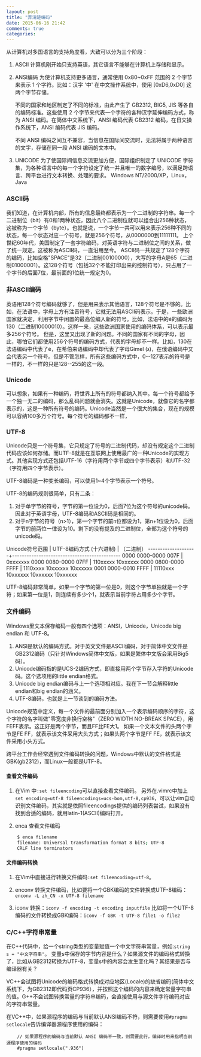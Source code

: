 ```yaml
---
layout: post
title: "弄清楚编码"
date: 2015-06-16 21:42
comments: true
categories: 
---
```


从计算机对多国语言的支持角度看，大致可以分为三个阶段：


1. ASCII  计算机刚开始只支持英语，其它语言不能够在计算机上存储和显示。
2. ANSI编码
	为使计算机支持更多语言，通常使用 0x80~0xFF 范围的 2 个字节来表示 1 个字符。比如：汉字 '中' 在中文操作系统中，使用 [0xD6,0xD0] 这两个字节存储。

	不同的国家和地区制定了不同的标准，由此产生了 GB2312, BIG5, JIS 等各自的编码标准。这些使用 2 个字节来代表一个字符的各种汉字延伸编码方式，称为 ANSI 编码。在简体中文系统下，ANSI 编码代表 GB2312 编码，在日文操作系统下，ANSI 编码代表 JIS 编码。

	不同 ANSI 编码之间互不兼容，当信息在国际间交流时，无法将属于两种语言的文字，存储在同一段 ANSI 编码的文本中。
3. UNICODE
为了使国际间信息交流更加方便，国际组织制定了 UNICODE 字符集，为各种语言中的每一个字符设定了统一并且唯一的数字编号，以满足跨语言、跨平台进行文本转换、处理的要求。	Windows NT/2000/XP，Linux，Java
<!--more-->

### ASCII码
我们知道，在计算机内部，所有的信息最终都表示为一个二进制的字符串。每一个二进制位（bit）有0和1两种状态，因此八个二进制位就可以组合出256种状态，这被称为一个字节（byte）。也就是说，一个字节一共可以用来表示256种不同的状态，每一个状态对应一个符号，就是256个符号，从0000000到11111111。
上个世纪60年代，美国制定了一套字符编码，对英语字符与二进制位之间的关系，做了统一规定。这被称为ASCII码，一直沿用至今。
ASCII码一共规定了128个字符的编码，比如空格"SPACE"是32（二进制00100000），大写的字母A是65（二进制01000001）。这128个符号（包括32个不能打印出来的控制符号），只占用了一个字节的后面7位，最前面的1位统一规定为0。

### 非ASCII编码
英语用128个符号编码就够了，但是用来表示其他语言，128个符号是不够的。比如，在法语中，字母上方有注音符号，它就无法用ASCII码表示。于是，一些欧洲国家就决定，利用字节中闲置的最高位编入新的符号。比如，法语中的é的编码为130（二进制10000010）。这样一来，这些欧洲国家使用的编码体系，可以表示最多256个符号。
但是，这里又出现了新的问题。不同的国家有不同的字母，因此，哪怕它们都使用256个符号的编码方式，代表的字母却不一样。比如，130在法语编码中代表了é，在希伯来语编码中却代表了字母Gimel (ג)，在俄语编码中又会代表另一个符号。但是不管怎样，所有这些编码方式中，0--127表示的符号是一样的，不一样的只是128--255的这一段。

### Unicode

可以想象，如果有一种编码，将世界上所有的符号都纳入其中。每一个符号都给予一个独一无二的编码，那么乱码问题就会消失。这就是Unicode，就像它的名字都表示的，这是一种所有符号的编码。Unicode当然是一个很大的集合，现在的规模可以容纳100多万个符号。每个符号的编码都不一样，

### UTF-8

Unicode只是一个符号集，它只规定了符号的二进制代码，却没有规定这个二进制代码应该如何存储。而UTF-8就是在互联网上使用最广的一种Unicode的实现方式。其他实现方式还包括UTF-16（字符用两个字节或四个字节表示）和UTF-32（字符用四个字节表示）。

UTF-8编码是一种变长编码，可以使用1~4个字节表示一个符号。

UTF-8的编码规则很简单，只有二条：
1. 对于单字节的符号，字节的第一位设为0，后面7位为这个符号的unicode码。因此对于英语字母，UTF-8编码和ASCII码是相同的。
2. 对于n字节的符号（n>1），第一个字节的前n位都设为1，第n+1位设为0，后面字节的前两位一律设为10。剩下的没有提及的二进制位，全部为这个符号的unicode码。

Unicode符号范围 | UTF-8编码方式
(十六进制) | （二进制）
--------------------+---------------------------------------------
0000 0000-0000 007F | 0xxxxxxx
0000 0080-0000 07FF | 110xxxxx 10xxxxxx
0000 0800-0000 FFFF | 1110xxxx 10xxxxxx 10xxxxxx
0001 0000-0010 FFFF | 11110xxx 10xxxxxx 10xxxxxx 10xxxxxx

UTF-8编码非常简单，如果一个字节的第一位是0，则这个字节单独就是一个字符；如果第一位是1，则连续有多少个1，就表示当前字符占用多少个字节。


### 文件编码

Windows里文本保存编码一般有四个选项：ANSI，Unicode，Unicode big endian 和 UTF-8。
1. ANSI是默认的编码方式。对于英文文件是ASCII编码，对于简体中文文件是GB2312编码（只针对Windows简体中文版，如果是繁体中文版会采用Big5码）。
2. Unicode编码指的是UCS-2编码方式，即直接用两个字节存入字符的Unicode码。这个选项用的little endian格式。
3. Unicode big endian编码与上一个选项相对应。我在下一节会解释little endian和big endian的涵义。
4. UTF-8编码，也就是上一节谈到的编码方法。


Unicode规范中定义，每一个文件的最前面分别加入一个表示编码顺序的字符，这个字符的名字叫做"零宽度非换行空格"（ZERO WIDTH NO-BREAK SPACE），用FEFF表示。这正好是两个字节，而且FF比FE大1。
如果一个文本文件的头两个字节是FE FF，就表示该文件采用大头方式；如果头两个字节是FF FE，就表示该文件采用小头方式。

跨平台工作会经常遇到文件编码转换的问题，Windows中默认的文件格式是GBK(gb2312)，而Linux一般都是UTF-8。

#### 查看文件编码

1. 在Vim 中`:set fileencoding`可以直接查看文件编码。
另外在.vimrc中加上`set encoding=utf-8 fileencodings=ucs-bom,utf-8,cp936`，可以让vim自动识别文件编码，其实就是依照fileencodings提供的编码列表尝试，如果没有找到合适的编码，就用latin-1(ASCII)编码打开。

2. enca 查看文件编码

```bash
    $ enca filename
    filename: Universal transformation format 8 bits; UTF-8
    CRLF line terminators
```

#### 文件编码转换

1. 在Vim中直接进行转换文件编码`:set fileencoding=utf-8`。  

2. enconv 转换文件编码，比如要将一个GBK编码的文件转换成UTF-8编码：`enconv -L zh_CN -x UTF-8 filename`

3. iconv 转换：`iconv -f encoding -t encoding inputfile`
比如将一个UTF-8 编码的文件转换成GBK编码：`iconv -f GBK -t UTF-8 file1 -o file2`


### C/C++字符串常量


在C++代码中，给一个string类型的变量赋值一个中文字符串常量，例如:`string s = "中文字符串"`。
变量s中保存的字节内容是什么？如果源文件的编码格式转换了，比如从GB2312转换为UTF-8，变量s中的内容会发生变化吗？其结果是否与编译器有关？

VC++会试图将Unicode的编码格式转换成对应地区(Locale)的缺省编码(简体中文系统下，为GB2312即代码页CP936），并按照这个编码的内容来确定常量字符串的值。G++不会试图转换常量的字符串编码，会直接使用与源文件字符编码对应的字符串常量。

在VC++中，如果源程序的编码与当前默认ANSI编码不符，则需要使用`#pragma setlocale`告诉编译器源程序使用的编码：

```
    // 如果源程序的编码与当前默认 ANSI 编码不一致，则需要此行，编译时用来指明当前源程序使用的编码
    #pragma setlocale(".936")
```


